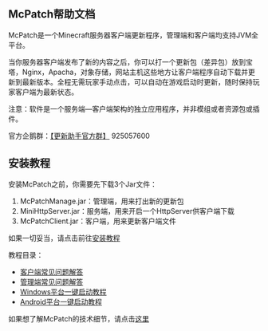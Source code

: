 ## McPatch帮助文档

McPatch是一个Minecraft服务器客户端更新程序，管理端和客户端均支持JVM全平台。

当你服务器客户端发布了新的内容之后，你可以打一个更新包（差异包）放到宝塔，Nginx，Apacha，对象存储，网站主机这些地方让客户端程序自动下载并更新到最新版本。全程无需玩家手动点击，可以自动在游戏启动时更新，随时保持玩家客户端为最新状态。

注意：软件是一个服务端—客户端架构的独立应用程序，并非模组或者资源包或插件。

官方企鹅群：[【更新助手官方群】](https://jq.qq.com/?_wv=1027&k=PqAEtn39) 925057600

## 安装教程

安装McPatch之前，你需要先下载3个Jar文件：

1. McPatchManage.jar：管理端，用来打出新的更新包
2. MiniHttpServer.jar：服务端，用来开启一个HttpServer供客户端下载
3. McPatchClient.jar：客户端，用来更新客户端文件

如果一切妥当，请点击前往[安装教程](manual.md)

教程目录：

+ [客户端常见问题解答](faq-client.md)
+ [管理端常见问题解答](faq-manage.md)
+ [Windows平台一键启动教程](javaagent-windows.md)
+ [Android平台一键启动教程](javaagent-android.md)

如果想了解McPatch的技术细节，请点击[这里](technical-details.md)

